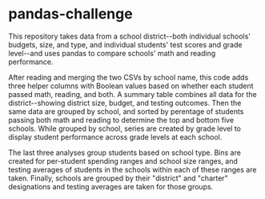 # pandas-challenge

This repository takes data from a school district--both individual schools' budgets, size, and type, and individual students' test scores and grade level--and uses pandas to compare schools' math and reading performance.

After reading and merging the two CSVs by school name, this code adds three helper columns with Boolean values based on whether each student passed math, reading, and both. A summary table combines all data for the district--showing district size, budget, and testing outcomes. Then the same data are grouped by school, and sorted by perentage of students passing both math and reading to determine the top and bottom five schools. While grouped by school, series are created by grade level to display student performance across grade levels at each school.

The last three analyses group students based on school type. Bins are created for per-student spending ranges and school size ranges, and testing averages of students in the schools within each of these ranges are taken. Finally, schools are grouped by their "district" and "charter" designations and testing averages are taken for those groups.
